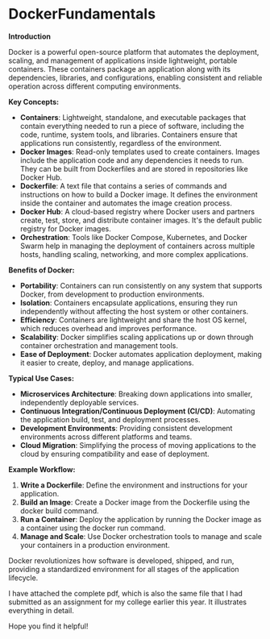 # DockerFundamentals

**Introduction**

Docker is a powerful open-source platform that automates the deployment, scaling, and management of applications inside lightweight, portable containers. These containers package an application along with its dependencies, libraries, and configurations, enabling consistent and reliable operation across different computing environments.

**Key Concepts:**

- **Containers**: Lightweight, standalone, and executable packages that contain everything needed to run a piece of software, including the code, runtime, system tools, and libraries. Containers ensure that applications run consistently, regardless of the environment.
- **Docker Images**: Read-only templates used to create containers. Images include the application code and any dependencies it needs to run. They can be built from Dockerfiles and are stored in repositories like Docker Hub.
- **Dockerfile**: A text file that contains a series of commands and instructions on how to build a Docker image. It defines the environment inside the container and automates the image creation process.
- **Docker Hub**: A cloud-based registry where Docker users and partners create, test, store, and distribute container images. It's the default public registry for Docker images.
- **Orchestration**: Tools like Docker Compose, Kubernetes, and Docker Swarm help in managing the deployment of containers across multiple hosts, handling scaling, networking, and more complex applications.

**Benefits of Docker:**

- **Portability**: Containers can run consistently on any system that supports Docker, from development to production environments.
- **Isolation**: Containers encapsulate applications, ensuring they run independently without affecting the host system or other containers.
- **Efficiency**: Containers are lightweight and share the host OS kernel, which reduces overhead and improves performance.
- **Scalability**: Docker simplifies scaling applications up or down through container orchestration and management tools.
- **Ease of Deployment**: Docker automates application deployment, making it easier to create, deploy, and manage applications.

**Typical Use Cases:**

- **Microservices Architecture**: Breaking down applications into smaller, independently deployable services.
- **Continuous Integration/Continuous Deployment (CI/CD)**: Automating the application build, test, and deployment processes.
- **Development Environments**: Providing consistent development environments across different platforms and teams.
- **Cloud Migration**: Simplifying the process of moving applications to the cloud by ensuring compatibility and ease of deployment.

**Example Workflow:**

1. **Write a Dockerfile**: Define the environment and instructions for your application.
1. **Build an Image**: Create a Docker image from the Dockerfile using the docker build command.
1. **Run a Container**: Deploy the application by running the Docker image as a container using the docker run command.
1. **Manage and Scale**: Use Docker orchestration tools to manage and scale your containers in a production environment.

Docker revolutionizes how software is developed, shipped, and run, providing a standardized environment for all stages of the application lifecycle.

I have attached the complete pdf, which is also the same file that I had submitted as an assignment for my college earlier this year. It illustrates everything in detail.

Hope you find it helpful!

